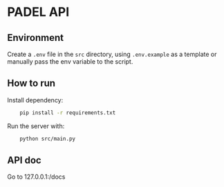 # PADEL API

## Environment
Create a `.env` file in the `src` directory, using `.env.example` as a template or manually pass the env variable to the script.

## How to run
Install dependency:
```bash
    pip install -r requirements.txt
```

Run the server with:
```bash
    python src/main.py
```

## API doc
Go to 127.0.0.1:<you-port>/docs
